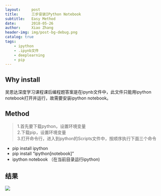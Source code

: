 ```yaml
---
layout:     post
title:      三步安装IPython Notebook
subtitle:   Easy Method
date:       2018-05-26
author:     Xiao Zhang
header-img: img/post-bg-debug.png
catalog: true
tags:
    - ipython
    - .ipynb文件
    - deeplearning
    - pip
---
```



## Why install

吴恩达深度学习课程课后编程题答案是在ipynb文件中，此文件只能用ipython notebook打开并运行，故需要安装ipython notebook。

 
 
## Method
 
> 1.首先要下载python，设置环境变量   
> 2.下载pip，设置环境变量   
> 3.打开命令行，进入到python的Scripts文件中，按顺序执行下面三个命令
- pip install ipython
- pip install “ipython[notebook]”  
- ipython notebook （在当前目录运行ipython)

## 结果

![](https://pic1.zhimg.com/80/787cbb572f3b5f34f1e4e8f85e531d77_hd.jpg)
